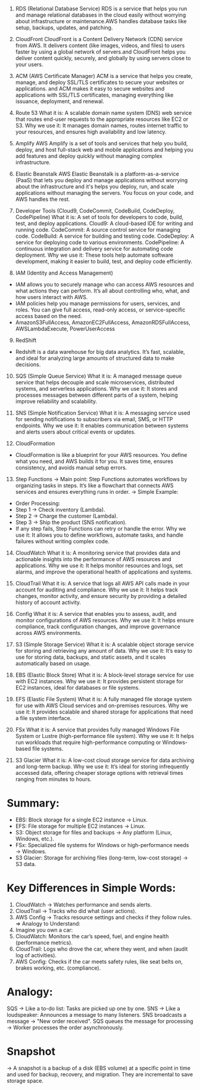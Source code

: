 1.  RDS (Relational Database Service)
RDS is a service that helps you run and manage relational databases in the cloud easily without worrying about infrastructure or maintenance.AWS handles database tasks like setup, backups, updates, and patching.

2. CloudFront
CloudFront is a Content Delivery Network (CDN) service from AWS. It delivers content (like images, videos, and files) to users faster by using a global network of servers.and CloudFront helps you deliver content quickly, securely, and globally by using servers close to your users.

3. ACM (AWS Certificate Manager)
ACM is a service that helps you create, manage, and deploy SSL/TLS certificates to secure your websites or applications. and ACM makes it easy to secure websites and applications with SSL/TLS certificates, managing everything like issuance, deployment, and renewal.

4. Route 53
What it is: A scalable domain name system (DNS) web service that routes end-user requests to the appropriate resources like EC2 or S3.
Why we use it: It manages domain names, routes internet traffic to your resources, and ensures high availability and low latency.

5. Amplify
AWS Amplify is a set of tools and services that help you build, deploy, and host full-stack web and mobile applications and helping you add features and deploy quickly without managing complex infrastructure.

6. Elastic Beanstalk
AWS Elastic Beanstalk is a platform-as-a-service (PaaS) that lets you deploy and manage applications without worrying about the infrastructure and it's helps you deploy, run, and scale applications without managing the servers. You focus on your code, and AWS handles the rest.

7. Developer Tools (Cloud9, CodeCommit, CodeBuild, CodeDeploy, CodePipeline)
What it is: A set of tools for developers to code, build, test, and deploy applications.
Cloud9: A cloud-based IDE for writing and running code.
CodeCommit: A source control service for managing code.
CodeBuild: A service for building and testing code.
CodeDeploy: A service for deploying code to various environments.
CodePipeline: A continuous integration and delivery service for automating code deployment.
Why we use it: These tools help automate software development, making it easier to build, test, and deploy code efficiently.

8. IAM (Identity and Access Management)
- IAM allows you to securely manage who can access AWS resources and what actions they can perform. It’s all about controlling who, what, and how users interact with AWS.
- IAM policies help you manage permissions for users, services, and roles. You can give full access, read-only access, or service-specific access based on the need.
- AmazonS3FullAccess, AmazonEC2FullAccess, AmazonRDSFullAccess, AWSLambdaExecute, PowerUserAccess


9. RedShift
- Redshift is a data warehouse for big data analytics. It’s fast, scalable, and ideal for analyzing large amounts of structured data to make decisions.

10. SQS (Simple Queue Service)
What it is: A managed message queue service that helps decouple and scale microservices, distributed systems, and serverless applications.
Why we use it: It stores and processes messages between different parts of a system, helping improve reliability and scalability.

11. SNS (Simple Notification Service)
What it is: A messaging service used for sending notifications to subscribers via email, SMS, or HTTP endpoints.
Why we use it: It enables communication between systems and alerts users about critical events or updates.

12. CloudFormation
- CloudFormation is like a blueprint for your AWS resources. You define what you need, and AWS builds it for you. It saves time, ensures consistency, and avoids manual setup errors.

13. Step Functions
-> Main point:
Step Functions automates workflows by organizing tasks in steps. It’s like a flowchart that connects AWS services and ensures everything runs in order.
-> Simple Example:
- Order Processing:
- Step 1 → Check inventory (Lambda).
- Step 2 → Charge the customer (Lambda).
- Step 3 → Ship the product (SNS notification).
- If any step fails, Step Functions can retry or handle the error.
Why we use it: It allows you to define workflows, automate tasks, and handle failures without writing complex code.

14. CloudWatch
What it is: A monitoring service that provides data and actionable insights into the performance of AWS resources and applications.
Why we use it: It helps monitor resources and logs, set alarms, and improve the operational health of applications and systems.

15. CloudTrail
What it is: A service that logs all AWS API calls made in your account for auditing and compliance.
Why we use it: It helps track changes, monitor activity, and ensure security by providing a detailed history of account activity.

16. Config
What it is: A service that enables you to assess, audit, and monitor configurations of AWS resources.
Why we use it: It helps ensure compliance, track configuration changes, and improve governance across AWS environments.

17. S3 (Simple Storage Service)
What it is: A scalable object storage service for storing and retrieving any amount of data.
Why we use it: It’s easy to use for storing data, backups, and static assets, and it scales automatically based on usage.

18. EBS (Elastic Block Store)
What it is: A block-level storage service for use with EC2 instances.
Why we use it: It provides persistent storage for EC2 instances, ideal for databases or file systems.

19. EFS (Elastic File System)
What it is: A fully managed file storage system for use with AWS Cloud services and on-premises resources.
Why we use it: It provides scalable and shared storage for applications that need a file system interface.

20. FSx
What it is: A service that provides fully managed Windows File System or Lustre (high-performance file system).
Why we use it: It helps run workloads that require high-performance computing or Windows-based file systems.

21. S3 Glacier
What it is: A low-cost cloud storage service for data archiving and long-term backup.
Why we use it: It’s ideal for storing infrequently accessed data, offering cheaper storage options with retrieval times ranging from minutes to hours.

# Summary:
- EBS: Block storage for a single EC2 instance → Linux.
- EFS: File storage for multiple EC2 instances → Linux.
- S3: Object storage for files and backups → Any platform (Linux, Windows, etc.).
- FSx: Specialized file systems for Windows or high-performance needs → Windows.
- S3 Glacier: Storage for archiving files (long-term, low-cost storage) → S3 data.

# Key Differences in Simple Words:
1. CloudWatch → Watches performance and sends alerts.
2. CloudTrail → Tracks who did what (user actions).
3. AWS Config → Tracks resource settings and checks if they follow rules.
=> Analogy to Understand:
1. Imagine you own a car:
2. CloudWatch: Monitors the car’s speed, fuel, and engine health (performance metrics).
3. CloudTrail: Logs who drove the car, where they went, and when (audit log of activities).
4. AWS Config: Checks if the car meets safety rules, like seat belts on, brakes working, etc. (compliance).

# Analogy:
SQS → Like a to-do list: Tasks are picked up one by one.
SNS → Like a loudspeaker: Announces a message to many listeners.
SNS broadcasts a message → "New order received".
SQS queues the message for processing → Worker processes the order asynchronously.


# Snapshot
-> A snapshot is a backup of a disk (EBS volume) at a specific point in time and used for backup, recovery, and migration. They are incremental to save storage space.

